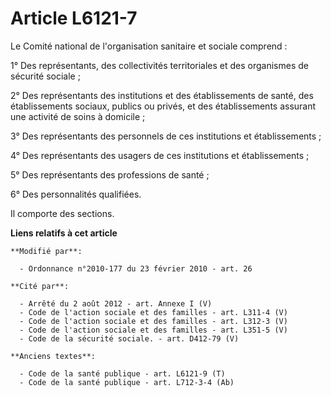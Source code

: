 # Article L6121-7

Le Comité national de l'organisation sanitaire et sociale comprend : 

1° Des représentants, des collectivités territoriales et des organismes de sécurité sociale ; 

2° Des représentants des institutions et des établissements de santé, des établissements sociaux, publics ou privés,     et
des établissements assurant une activité de soins à domicile ; 

3° Des représentants des personnels de ces institutions et établissements ; 

4° Des représentants des usagers de ces institutions et établissements ; 

5° Des représentants des professions de santé ; 

6° Des personnalités qualifiées. 

Il comporte des sections.

**Liens relatifs à cet article**

	**Modifié par**:

	  - Ordonnance n°2010-177 du 23 février 2010 - art. 26

	**Cité par**:

	  - Arrêté du 2 août 2012 - art. Annexe I (V)
	  - Code de l'action sociale et des familles - art. L311-4 (V)
	  - Code de l'action sociale et des familles - art. L312-3 (V)
	  - Code de l'action sociale et des familles - art. L351-5 (V)
	  - Code de la sécurité sociale. - art. D412-79 (V)

	**Anciens textes**:

	  - Code de la santé publique - art. L6121-9 (T)
	  - Code de la santé publique - art. L712-3-4 (Ab)
